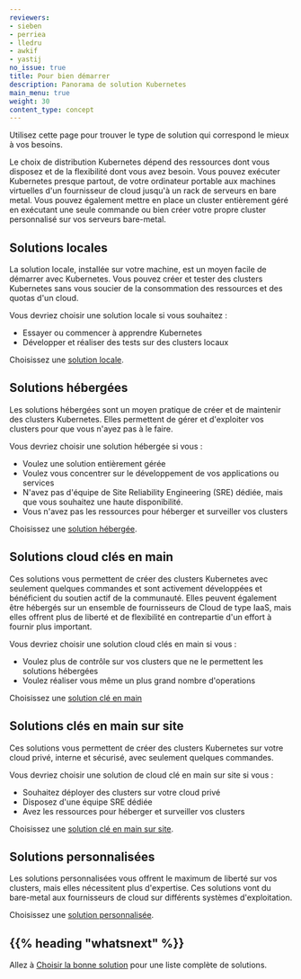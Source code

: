 ```yaml
---
reviewers:
- sieben
- perriea
- lledru
- awkif
- yastij
no_issue: true
title: Pour bien démarrer
description: Panorama de solution Kubernetes
main_menu: true
weight: 30
content_type: concept
---
```

<!-- overview -->

Utilisez cette page pour trouver le type de solution qui correspond le mieux à vos besoins.

Le choix de distribution Kubernetes dépend des ressources dont vous disposez et de la flexibilité dont vous avez besoin.
Vous pouvez exécuter Kubernetes presque partout, de votre ordinateur portable aux machines virtuelles d'un fournisseur de cloud jusqu'à un rack de serveurs en bare metal.
Vous pouvez également mettre en place un cluster entièrement géré en exécutant une seule commande ou bien créer votre propre cluster personnalisé sur vos serveurs bare-metal.



<!-- body -->

## Solutions locales

La solution locale, installée sur votre machine, est un moyen facile de démarrer avec Kubernetes. Vous
pouvez créer et tester des clusters Kubernetes sans vous soucier de la consommation
des ressources et des quotas d'un cloud.

Vous devriez choisir une solution locale si vous souhaitez :

* Essayer ou commencer à apprendre Kubernetes
* Développer et réaliser des tests sur des clusters locaux

Choisissez une [solution locale](/fr/docs/setup/pick-right-solution/#solutions-locales).

## Solutions hébergées

Les solutions hébergées sont un moyen pratique de créer et de maintenir des clusters Kubernetes. Elles
permettent de gérer et d'exploiter vos clusters pour que vous n'ayez pas à le faire.

Vous devriez choisir une solution hébergée si vous :

* Voulez une solution entièrement gérée
* Voulez vous concentrer sur le développement de vos applications ou services
* N'avez pas d'équipe de Site Reliability Engineering (SRE) dédiée, mais que vous souhaitez une haute disponibilité.
* Vous n'avez pas les ressources pour héberger et surveiller vos clusters

Choisissez une [solution hébergée](/fr/docs/setup/pick-right-solution/#solutions-hebergées).

## Solutions cloud clés en main

Ces solutions vous permettent de créer des clusters Kubernetes avec seulement quelques commandes et
sont activement développées et bénéficient du soutien actif de la communauté. Elles peuvent également être hébergés sur
un ensemble de fournisseurs de Cloud de type IaaS, mais elles offrent plus de liberté et de flexibilité en contrepartie
d'un effort à fournir plus important.

Vous devriez choisir une solution cloud clés en main si vous :

* Voulez plus de contrôle sur vos clusters que ne le permettent les solutions hébergées
* Voulez réaliser vous même un plus grand nombre d'operations

Choisissez une [solution clé en main](/fr/docs/setup/pick-right-solution/#solutions-clés-en-main)

## Solutions clés en main sur site

Ces solutions vous permettent de créer des clusters Kubernetes sur votre cloud privé, interne et sécurisé,
avec seulement quelques commandes.

Vous devriez choisir une solution de cloud clé en main sur site si vous :

* Souhaitez déployer des clusters sur votre cloud privé
* Disposez d'une équipe SRE dédiée
* Avez les ressources pour héberger et surveiller vos clusters

Choisissez une [solution clé en main sur site](/fr/docs/setup/pick-right-solution/#solutions-on-premises-clés-en-main).

## Solutions personnalisées

Les solutions personnalisées vous offrent le maximum de liberté sur vos clusters, mais elles nécessitent plus
d'expertise. Ces solutions vont du bare-metal aux fournisseurs de cloud sur
différents systèmes d'exploitation.

Choisissez une [solution personnalisée](/fr/docs/setup/pick-right-solution/#solutions-personnalisées).



## {{% heading "whatsnext" %}}

Allez à [Choisir la bonne solution](/fr/docs/setup/pick-right-solution/) pour une liste complète de solutions.

